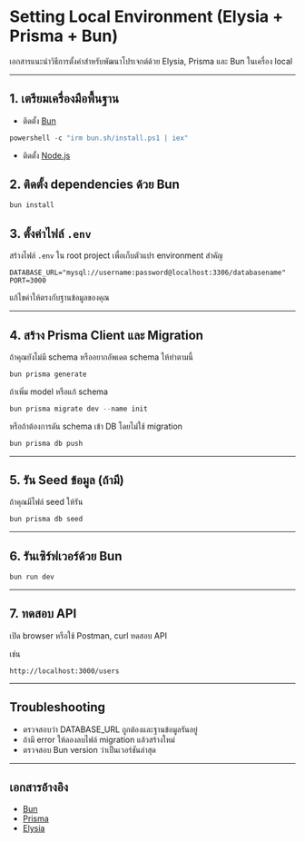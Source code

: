 
# Setting Local Environment (Elysia + Prisma + Bun)

เอกสารแนะนำวิธีการตั้งค่าสำหรับพัฒนาโปรเจกต์ด้วย Elysia, Prisma และ Bun ในเครื่อง local

---

## 1. เตรียมเครื่องมือพื้นฐาน

- ติดตั้ง [Bun](https://bun.sh/)
```powershell
powershell -c "irm bun.sh/install.ps1 | iex"
```

- ติดตั้ง [Node.js](https://nodejs.org/)


## 2. ติดตั้ง dependencies ด้วย Bun

```powershell
bun install
```

## 3. ตั้งค่าไฟล์ `.env`

สร้างไฟล์ `.env` ใน root project เพื่อเก็บตัวแปร environment สำคัญ

```env
DATABASE_URL="mysql://username:password@localhost:3306/databasename"
PORT=3000
```

แก้ไขค่าให้ตรงกับฐานข้อมูลของคุณ

---

## 4. สร้าง Prisma Client และ Migration

ถ้าคุณยังไม่มี schema หรืออยากอัพเดต schema ให้ทำตามนี้

```powershell
bun prisma generate
```

ถ้าเพิ่ม model หรือแก้ schema

```powershell
bun prisma migrate dev --name init
```

หรือถ้าต้องการดัน schema เข้า DB โดยไม่ใช้ migration

```powershell
bun prisma db push
```

---

## 5. รัน Seed ข้อมูล (ถ้ามี)

ถ้าคุณมีไฟล์ seed ให้รัน

```powershell
bun prisma db seed
```

---

## 6. รันเซิร์ฟเวอร์ด้วย Bun

```powershell
bun run dev
```

---

## 7. ทดสอบ API

เปิด browser หรือใช้ Postman, curl ทดสอบ API

เช่น

```
http://localhost:3000/users
```

---

## Troubleshooting

- ตรวจสอบว่า DATABASE_URL ถูกต้องและฐานข้อมูลรันอยู่
- ถ้ามี error ให้ลองลบไฟล์ migration แล้วสร้างใหม่
- ตรวจสอบ Bun version ว่าเป็นเวอร์ชันล่าสุด

---

## เอกสารอ้างอิง

- [Bun](https://bun.sh/docs)
- [Prisma](https://www.prisma.io/docs/)
- [Elysia](https://elysiajs.com/)
